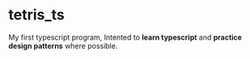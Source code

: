 # tetris_ts

My first typescript program, Intented to **learn typescript** and **practice design patterns** where possible.
